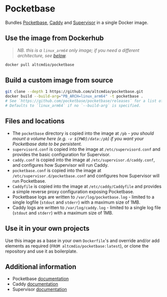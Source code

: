 # Pocketbase

Bundles [Pocketbase](https://pocketbase.io/), [Caddy](https://caddyserver.com/) and [Supervisor](http://supervisord.org/index.html) in a single Docker image.

## Use the image from Dockerhub

> _NB. this is a `linux_arm64` only image; if you need a different architecture, see [below](#build-a-custom-image-from-source)._

```bash
docker pull altcmdio/pocketbase
```

## Build a custom image from source

```bash
git clone --depth 1 https://github.com/altcmdio/pocketbase.git
docker build --build-arg="PB_ARCH=linux_arm64" -t pocketbase .
# See `https://github.com/pocketbase/pocketbase/releases` for a list of available architectures.
# Defaults to `linux_arm64` if no `--build-arg` is specified.
```

## Files and locations

* The `pocketbase` directory is copied into the image at `/pb` - _you should mount a volume here (e.g. `-v ${PWD}/data:/pb`) if you want your Pocketbase data to be persistent._
* `supervisord.conf` is copied into the image at `/etc/supervisord.conf` and provides the basic configuration for Supervisor.
* `caddy.conf` is copied into the image at `/etc/supervisor.d/caddy.conf`, and configures how Supervisor will run Caddy.
* `pocketbase.conf` is copied into the image at `/etc/supervisor.d/pocketbase.conf` and configures how Supervisor will run Pocketbase.
* `Caddyfile` is copied into the image at `/etc/caddy/Caddyfile` and provides a simple reverse proxy configuration exposing Pocketbase.
* Pocketbase logs are written to `/var/log/pocketbase.log` - limited to a single logfile (`stdout` and `stderr`) with a maximum size of 1MB.
* Caddy logs are written to `/var/log/caddy.log` - limited to a single log file (`stdout` and `stderr`) with a maximum size of 1MB.

## Use it in your own projects

Use this image as a base in your own `Dockerfile`'s and override and/or add elements as required (`FROM altcmdio/pocketbase:latest`), or clone the repository and use it as boilerplate.

## Additional information

* Pocketbase [documentation](https://pocketbase.io/docs/)
* Caddy [documentation](https://caddyserver.com/docs/)
* Supervisor [documentation](http://supervisord.org/index.html)
